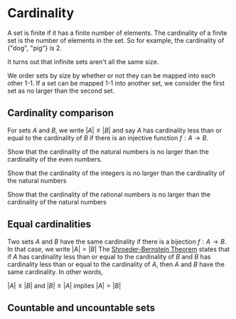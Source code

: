 # Cardinality
A set is finite if it has a finite number of elements. The cardinality of a finite set is the number of elements in the set.  So for example, the cardinality of {"dog", "pig"} is 2. 

It turns out that infinite sets aren't all the same size. 

We order sets by size by whether or not they can be mapped into each other 1-1.
If a set can be mapped 1-1 into another set, we consider the first set as no larger than the second set. 

## Cardinality comparison
For sets $A$ and $B$, we write $\lvert{A}\rvert \le \lvert{B}\rvert$ and say $A$ has cardinality less than or equal to the cardinality of $B$ if there is an injective function $f: A \to B$.

Show that the cardinality of the natural numbers is no larger than the cardinality of the even numbers.

Show that the cardinality of the integers is no larger than the cardinality of the natural numbers

Show that the cardinality of the rational numbers is no larger than the cardinality of the natural numbers

## Equal cardinalities
Two sets $A$ and $B$ have the same cardinality if there is a bijection $f:A \to B$.  In that case, we write $\lvert{A}\rvert = \lvert{B}\rvert$
The [Shroeder-Bernstein Theorem]() states that if $A$ has cardinality less than or equal to the cardinality of $B$ and $B$ has cardinality
less than or equal to the cardinality of $A$, then $A$ and $B$ have the same cardinality. In other words, 

$\lvert{A}\rvert \le \lvert{B}\rvert$ and $\lvert{B}\rvert \le \lvert{A}\rvert$ implies $\lvert{A}\rvert = \lvert{B}\rvert$ 

## Countable and uncountable sets

